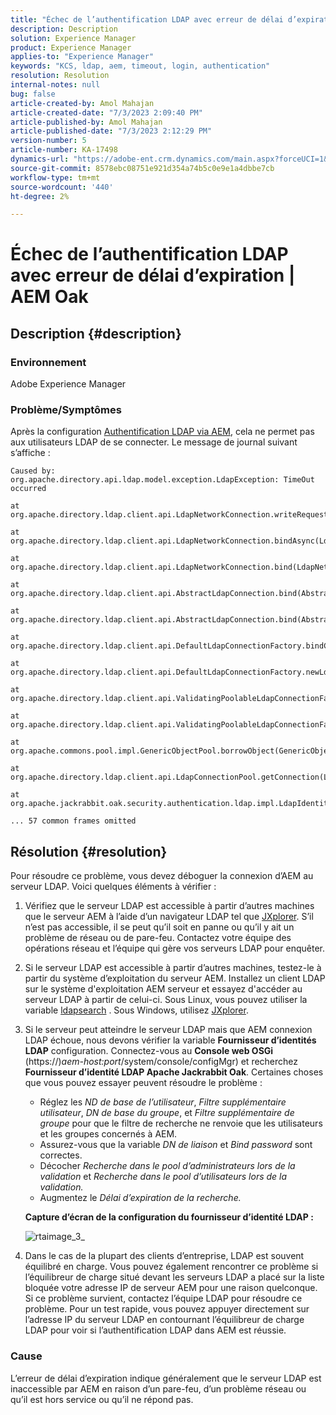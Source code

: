 ```yaml
---
title: "Échec de l’authentification LDAP avec erreur de délai d’expiration | AEM Oak"
description: Description
solution: Experience Manager
product: Experience Manager
applies-to: "Experience Manager"
keywords: "KCS, ldap, aem, timeout, login, authentication"
resolution: Resolution
internal-notes: null
bug: false
article-created-by: Amol Mahajan
article-created-date: "7/3/2023 2:09:40 PM"
article-published-by: Amol Mahajan
article-published-date: "7/3/2023 2:12:29 PM"
version-number: 5
article-number: KA-17498
dynamics-url: "https://adobe-ent.crm.dynamics.com/main.aspx?forceUCI=1&pagetype=entityrecord&etn=knowledgearticle&id=fe7a2b3e-ab19-ee11-8f6e-6045bd006295"
source-git-commit: 8578ebc08751e921d354a74b5c0e9e1a4dbbe7cb
workflow-type: tm+mt
source-wordcount: '440'
ht-degree: 2%

---
```


# Échec de l’authentification LDAP avec erreur de délai d’expiration | AEM Oak

## Description {#description}


### <b>Environnement</b>

Adobe Experience Manager



### <b>Problème/Symptômes</b>

Après la configuration [Authentification LDAP via AEM](https://experienceleague.adobe.com/docs/experience-manager-65/administering/security/ldap-config.html?lang=en), cela ne permet pas aux utilisateurs LDAP de se connecter. Le message de journal suivant s’affiche :


```
Caused by: org.apache.directory.api.ldap.model.exception.LdapException: TimeOut occurred

at org.apache.directory.ldap.client.api.LdapNetworkConnection.writeRequest(LdapNetworkConnection.java:4106)

at org.apache.directory.ldap.client.api.LdapNetworkConnection.bindAsync(LdapNetworkConnection.java:1290)

at org.apache.directory.ldap.client.api.LdapNetworkConnection.bind(LdapNetworkConnection.java:1188)

at org.apache.directory.ldap.client.api.AbstractLdapConnection.bind(AbstractLdapConnection.java:127)

at org.apache.directory.ldap.client.api.AbstractLdapConnection.bind(AbstractLdapConnection.java:112)

at org.apache.directory.ldap.client.api.DefaultLdapConnectionFactory.bindConnection(DefaultLdapConnectionFactory.java:64)

at org.apache.directory.ldap.client.api.DefaultLdapConnectionFactory.newLdapConnection(DefaultLdapConnectionFactory.java:107)

at org.apache.directory.ldap.client.api.ValidatingPoolableLdapConnectionFactory.makeObject(ValidatingPoolableLdapConnectionFactory.java:133)

at org.apache.directory.ldap.client.api.ValidatingPoolableLdapConnectionFactory.makeObject(ValidatingPoolableLdapConnectionFactory.java:59)

at org.apache.commons.pool.impl.GenericObjectPool.borrowObject(GenericObjectPool.java:1188)

at org.apache.directory.ldap.client.api.LdapConnectionPool.getConnection(LdapConnectionPool.java:123)

at org.apache.jackrabbit.oak.security.authentication.ldap.impl.LdapIdentityProvider.connect(LdapIdentityProvider.java:771)

... 57 common frames omitted
```



## Résolution {#resolution}


Pour résoudre ce problème, vous devez déboguer la connexion d’AEM au serveur LDAP. Voici quelques éléments à vérifier :

1. Vérifiez que le serveur LDAP est accessible à partir d’autres machines que le serveur AEM à l’aide d’un navigateur LDAP tel que [JXplorer](https://jxplorer.org/). S’il n’est pas accessible, il se peut qu’il soit en panne ou qu’il y ait un problème de réseau ou de pare-feu. Contactez votre équipe des opérations réseau et l’équipe qui gère vos serveurs LDAP pour enquêter.
2. Si le serveur LDAP est accessible à partir d’autres machines, testez-le à partir du système d’exploitation du serveur AEM. Installez un client LDAP sur le système d&#39;exploitation AEM serveur et essayez d&#39;accéder au serveur LDAP à partir de celui-ci. Sous Linux, vous pouvez utiliser la variable [ldapsearch](https://access.redhat.com/documentation/en-us/red_hat_directory_server/11/html/administration_guide/examples-of-common-ldapsearches) . Sous Windows, utilisez [JXplorer](https://jxplorer.org/).
3. Si le serveur peut atteindre le serveur LDAP mais que AEM connexion LDAP échoue, nous devons vérifier la variable <b>Fournisseur d’identités LDAP</b> configuration. Connectez-vous au <b>Console web OSGi</b> (https://)*aem-host:port*/system/console/configMgr) et recherchez <b>Fournisseur d’identité LDAP Apache Jackrabbit Oak</b>. Certaines choses que vous pouvez essayer peuvent résoudre le problème :

   - Réglez les *ND de base de l’utilisateur*, *Filtre supplémentaire utilisateur*, *DN de base du groupe*, et *Filtre supplémentaire de groupe* pour que le filtre de recherche ne renvoie que les utilisateurs et les groupes concernés à AEM.
   - Assurez-vous que la variable *DN de liaison* et *Bind password* sont correctes.
   - Décocher *Recherche dans le pool d’administrateurs lors de la validation* et *Recherche dans le pool d’utilisateurs lors de la validation.*
   - Augmentez le *Délai d’expiration de la recherche.*

   <b>Capture d’écran de la configuration du fournisseur d’identité LDAP :</b>


   ![rtaimage_3_](https://helpx.adobe.com/content/dam/help/en/experience-manager/kb/LDAP-error/jcr%3acontent/main-pars/image/rtaimage_3_.png "rtaimage_3_")
4. Dans le cas de la plupart des clients d’entreprise, LDAP est souvent équilibré en charge. Vous pouvez également rencontrer ce problème si l’équilibreur de charge situé devant les serveurs LDAP a placé sur la liste bloquée votre adresse IP de serveur AEM pour une raison quelconque. Si ce problème survient, contactez l’équipe LDAP pour résoudre ce problème. Pour un test rapide, vous pouvez appuyer directement sur l’adresse IP du serveur LDAP en contournant l’équilibreur de charge LDAP pour voir si l’authentification LDAP dans AEM est réussie.


### <b>Cause</b>

L’erreur de délai d’expiration indique généralement que le serveur LDAP est inaccessible par AEM en raison d’un pare-feu, d’un problème réseau ou qu’il est hors service ou qu’il ne répond pas.
